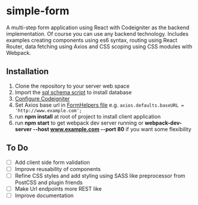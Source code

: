 # simple-form

A multi-step form application using React with Codeigniter as the backend implementation. Of course you can use any backend technology.
Includes examples creating components using es6 syntax, routing using React Router, data fetching using Axios and CSS scoping using CSS modules with Webpack. 

## Installation
1. Clone the repository to your server web space 
2. Import the [sql schema script](https://github.com/unuigbee/simple-form/blob/master/data_entry.sql) to install database 
3. [Configure Codeigniter](http://www.codeigniter.com/user_guide/installation/index.html)
4. Set Axios base url in [FormHelpers file](https://github.com/unuigbee/simple-form/blob/master/client/utils/FormSubmitHelper.js) e.g. ```axios.defaults.baseURL = 'http://www.example.com';```
5. run **npm install** at root of project to install client application
6. run **npm start** to get webpack dev server running or **webpack-dev-server --host www.example.com --port 80** if you want some flexibility 

## To Do
- [ ] Add client side form validation
- [ ] Improve reusability of components
- [ ] Refine CSS styles and add styling using SASS like preprocessor from PostCSS and plugin friends 
- [ ] Make Url endpoints more REST like 
- [ ] Improve documentation
